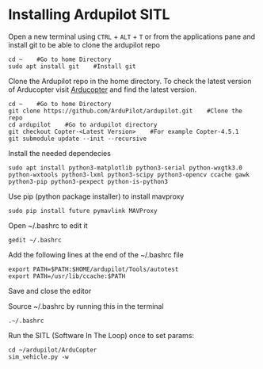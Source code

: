 # Installing Ardupilot SITL
Open a new terminal using `CTRL` + `ALT` + `T` or from the applications pane and
install git to be able to clone the ardupilot repo
```
cd ~    #Go to home Directory
sudo apt install git    #Install git 
``` 


Clone the Ardupilot repo in the home directory. To check the latest version of Arducopter visit [Arducopter](https://firmware.ardupilot.org/Copter/) and find the latest version.
```
cd ~    #Go to home Directory
git clone https://github.com/ArduPilot/ardupilot.git    #Clone the repo
cd ardupilot    #Go to ardupilot directory
git checkout Copter-<Latest Version>    #For example Copter-4.5.1
git submodule update --init --recursive
``` 


Install the needed dependecies
```
sudo apt install python3-matplotlib python3-serial python-wxgtk3.0 python-wxtools python3-lxml python3-scipy python3-opencv ccache gawk python3-pip python3-pexpect python-is-python3
```


Use pip (python package installer) to install mavproxy
```
sudo pip install future pymavlink MAVProxy
```


Open ~/.bashrc to edit it
```
gedit ~/.bashrc
```


Add the following lines at the end of the ~/.bashrc file
```
export PATH=$PATH:$HOME/ardupilot/Tools/autotest
export PATH=/usr/lib/ccache:$PATH
```
Save and close the editor


Source ~/.bashrc by running this in the terminal
```
.~/.bashrc
```


Run the SITL (Software In The Loop) once to set params:
```
cd ~/ardupilot/ArduCopter
sim_vehicle.py -w
```